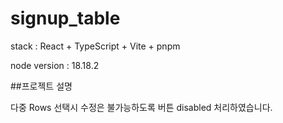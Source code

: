 # signup_table

stack : React + TypeScript + Vite + pnpm

node version : 18.18.2

##프로젝트 설명

다중 Rows 선택시 수정은 불가능하도록 버튼 disabled 처리하였습니다.
